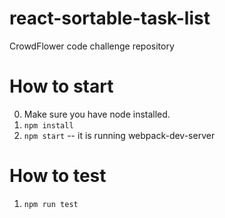 # react-sortable-task-list
CrowdFlower code challenge repository

# How to start
0. Make sure you have node installed.
1. `npm install`
2. `npm start` -- it is running webpack-dev-server

# How to test
1. `npm run test`
